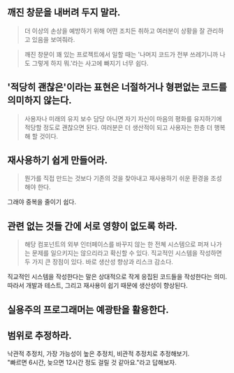 ## 깨진 창문을 내버려 두지 말라.
> 더 이상의 손상을 예방하기 위해 어떤 조치든 취하고 여러분이 상황을 잘 관리하고 있음을 보여줘라.  

> 깨진 창문이 꽤 있는 프로젝트에서 일할 때는 '나머지 코드가 전부 쓰레기니까 나도 그렇게 하지 뭐.'라는 사고에 빠지기 너무 쉽다.


## '적당히 괜찮은'이라는 표현은 너절하거나 형편없는 코드를 의미하지 않는다.
> 사용자나 미래의 유지 보수 담당 아니면 자기 자신이 마음의 평화를 유지하기에 적당할 정도로 괜찮으면 된다. 여러분은 더 생산적이 되고 사용자는 한층 더 행복해 할 것이다.

## 재사용하기 쉽게 만들어라.
> 뭔가를 직접 만드는 것보다 기존의 것을 찾아내고 재사용하기 쉬운 환경을 조성해야 한다.

 
그래야 중복을 줄이기 쉽다.

## 관련 없는 것들 간에 서로 영향이 없도록 하라.
> 해당 컴포넌트의 외부 인터페이스를 바꾸지 않는 한 전쳬 시스템으로 퍼져 나가는 문제를 일으키지는 않으리라고 확신할 수 있다.
> 직교적인 시스템을 작성하면 두 가지 큰 장점이 있다. 바로 생산성 향상과 리스크 감소다.

직교적인 시스템을 작성한다는 말은 상대적으로 작게 응집된 코드들을 작성한다는 의미. 따라서 개발과 테스트, 그리고 재사용이 쉽기 때문에 생산성이 향상된다.  

## 실용주의 프로그래머는 예광탄을 활용한다.

## 범위로 추정하라.
낙관적 추정치, 가장 가능성이 높은 추정치, 비관적 추정치로 추정해보기.  
"빠르면 6시간, 늦으면 12시간 정도 걸릴 것 같아요."라고 답해보자.
